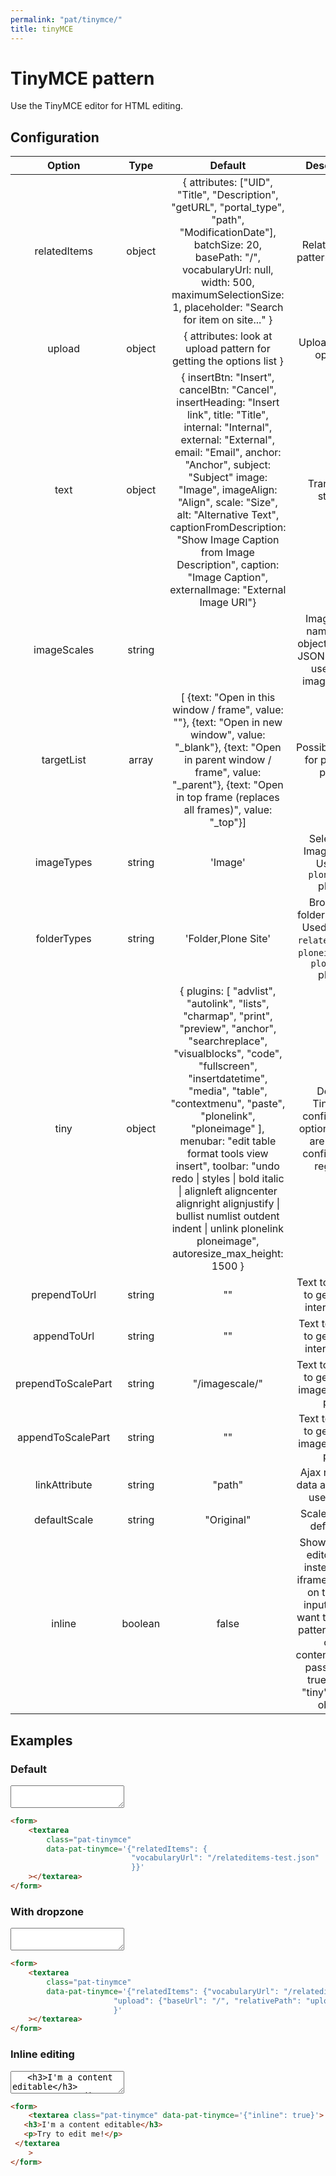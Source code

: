 ```yaml
---
permalink: "pat/tinymce/"
title: tinyMCE
---
```


# TinyMCE pattern

Use the TinyMCE editor for HTML editing.

## Configuration

| Option             | Type    | Default                                                                                                                                                                                                                                                                                                                                                                                                                                                                              | Description                                                                                                                                                                                    |
| :----------------: | :-----: | :----------------------------------------------------------------------------------------------------------------------------------------------------------------------------------------------------------------------------------------------------------------------------------------------------------------------------------------------------------------------------------------------------------------------------------------------------------------------------------: | :--------------------------------------------------------------------------------------------------------------------------------------------------------------------------------------------: |
|    relatedItems    | object  | { attributes: ["UID", "Title", "Description", "getURL", "portal_type", "path", "ModificationDate"], batchSize: 20, basePath: "/", vocabularyUrl: null, width: 500, maximumSelectionSize: 1, placeholder: "Search for item on site..." }                                                                                                                                                                                                                                              | Related items pattern options.                                                                                                                                                                 |
|       upload       | object  | { attributes: look at upload pattern for getting the options list }                                                                                                                                                                                                                                                                                                                                                                                                                  | Upload pattern options.                                                                                                                                                                        |
|        text        | object  | { insertBtn: "Insert", cancelBtn: "Cancel", insertHeading: "Insert link", title: "Title", internal: "Internal", external: "External", email: "Email", anchor: "Anchor", subject: "Subject" image: "Image", imageAlign: "Align", scale: "Size", alt: "Alternative Text", captionFromDescription: "Show Image Caption from Image Description", caption: "Image Caption", externalImage: "External Image URI"}                                                                          | Translation strings                                                                                                                                                                            |
|    imageScales     | string  |                                                                                                                                                                                                                                                                                                                                                                                                                                                                                      | Image scale name/value object-array or JSON string for use in the image dialog.                                                                                                                |
|     targetList     |  array  | [ {text: "Open in this window / frame", value: ""}, {text: "Open in new window", value: "_blank"}, {text: "Open in parent window / frame", value: "_parent"}, {text: "Open in top frame (replaces all frames)", value: "_top"}]                                                                                                                                                                                                                                                      | Possible targets for plonelink plugin                                                                                                                                                          |
|     imageTypes     | string  | 'Image'                                                                                                                                                                                                                                                                                                                                                                                                                                                                              | Selectable Image types. Used in `ploneimage` plugin.                                                                                                                                           |
|    folderTypes     | string  | 'Folder,Plone Site'                                                                                                                                                                                                                                                                                                                                                                                                                                                                  | Browsable folderish types. Used for `pat-relateditems` in `ploneimage` and `plonelink` plugin.                                                                                                |
|        tiny        | object  | { plugins: [ "advlist", "autolink", "lists", "charmap", "print", "preview", "anchor", "searchreplace", "visualblocks", "code", "fullscreen", "insertdatetime", "media", "table", "contextmenu", "paste", "plonelink", "ploneimage" ], menubar: "edit table format tools view insert", toolbar: "undo redo \| styles \| bold italic \| alignleft aligncenter alignright alignjustify \| bullist numlist outdent indent \| unlink plonelink ploneimage", autoresize_max_height: 1500 } | Default TinyMCE configuration options. These are set via configuration registry.                                                                                                               |
|    prependToUrl    | string  | ""                                                                                                                                                                                                                                                                                                                                                                                                                                                                                   | Text to prepend to generated internal urls.                                                                                                                                                    |
|    appendToUrl     | string  | ""                                                                                                                                                                                                                                                                                                                                                                                                                                                                                   | Text to append to generated internal urls.                                                                                                                                                     |
| prependToScalePart | string  | "/imagescale/"                                                                                                                                                                                                                                                                                                                                                                                                                                                                       | Text to prepend to generated image scale url part.                                                                                                                                             |
| appendToScalePart  | string  | ""                                                                                                                                                                                                                                                                                                                                                                                                                                                                                   | Text to append to generated image scale url part.                                                                                                                                              |
|   linkAttribute    | string  | "path"                                                                                                                                                                                                                                                                                                                                                                                                                                                                               | Ajax response data attribute to use for url.                                                                                                                                                   |
|    defaultScale    | string  | "Original"                                                                                                                                                                                                                                                                                                                                                                                                                                                                           | Scale name to default to.                                                                                                                                                                      |
|       inline       | boolean | false                                                                                                                                                                                                                                                                                                                                                                                                                                                                                | Show tinyMCE editor inline instead in an iframe. Use this on textarea inputs. If you want to use this pattern directly on a contenteditable, pass "inline: true" to the "tiny" options object. |

## Examples

### Default

<form>
 <textarea class="pat-tinymce"
     data-pat-tinymce='{"relatedItems": {
                           "vocabularyUrl": "/relateditems-test.json"
                           }}'></textarea>
</form>

```html
<form>
    <textarea
        class="pat-tinymce"
        data-pat-tinymce='{"relatedItems": {
                           "vocabularyUrl": "/relateditems-test.json"
                           }}'
    ></textarea>
</form>
```

### With dropzone

<form>
 <textarea class="pat-tinymce"
     data-pat-tinymce='{"relatedItems": {"vocabularyUrl": "/relateditems-test.json" },
                       "upload": {"baseUrl": "/", "relativePath": "upload"}
                       }'></textarea>
</form>

```html
<form>
    <textarea
        class="pat-tinymce"
        data-pat-tinymce='{"relatedItems": {"vocabularyUrl": "/relateditems-test.json" },
                       "upload": {"baseUrl": "/", "relativePath": "upload"}
                       }'
    ></textarea>
</form>
```

### Inline editing

<form>
 <textarea class="pat-tinymce" data-pat-tinymce='{"inline": true}'>
   <h3>I'm a content editable</h3>
   <p>Try to edit me!</p>
 </textarea>
</form>

```html
<form>
    <textarea class="pat-tinymce" data-pat-tinymce='{"inline": true}'>
   <h3>I'm a content editable</h3>
   <p>Try to edit me!</p>
 </textarea
    >
</form>
```

